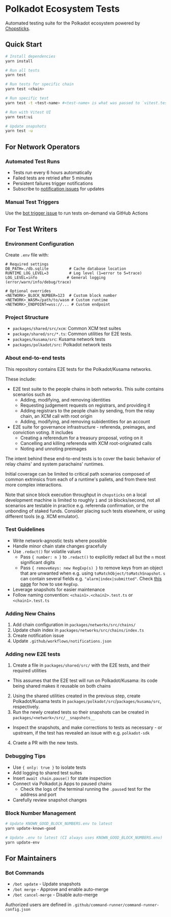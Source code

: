 # Polkadot Ecosystem Tests

Automated testing suite for the Polkadot ecosystem powered by [Chopsticks](http://github.com/AcalaNetwork/chopsticks).

## Quick Start

```bash
# Install dependencies
yarn install

# Run all tests
yarn test

# Run tests for specific chain
yarn test <chain>

# Run specific test
yarn test -t <test-name> #<test-name> is what was passed to `vitest.test()`, usually inside a `describe()` suite

# Run with Vitest UI
yarn test:ui

# Update snapshots
yarn test -u
```

## For Network Operators

### Automated Test Runs
- Tests run every 6 hours automatically
- Failed tests are retried after 5 minutes
- Persistent failures trigger notifications
- Subscribe to [notification issues](https://github.com/open-web3-stack/polkadot-ecosystem-tests/issues?q=is%3Aissue+is%3Aopen+label%3Anotifications) for updates

### Manual Test Triggers
Use the [bot trigger issue](https://github.com/open-web3-stack/polkadot-ecosystem-tests/issues/45) to run tests on-demand via GitHub Actions

## For Test Writers

### Environment Configuration
Create `.env` file with:
```env
# Required settings
DB_PATH=./db.sqlite         # Cache database location
RUNTIME_LOG_LEVEL=3         # Log level (1=error to 5=trace)
LOG_LEVEL=info             # General logging (error/warn/info/debug/trace)

# Optional overrides
<NETWORK>_BLOCK_NUMBER=123  # Custom block number
<NETWORK>_WASM=/path/to/wasm # Custom runtime
<NETWORK>_ENDPOINT=wss://... # Custom endpoint
```

### Project Structure
- `packages/shared/src/xcm`: Common XCM test suites
- `package/shared/src/*.ts`: Common utilities for E2E tests.
- `packages/kusama/src`: Kusama network tests
- `packages/polkadot/src`: Polkadot network tests

### About end-to-end tests

This repository contains E2E tests for the Polkadot/Kusama networks.

These include:
- E2E test suite to the people chains in both networks. This suite contains scenarios such as
  - Adding, modifying, and removing identities
  - Requesting judgement requests on registrars, and providing it
  - Adding registrars to the people chain by sending, from the relay chain, an XCM call with root origin
  - Adding, modifying, and removing subidentities for an account
- E2E suite for governance infrastructure - referenda, preimages, and conviction voting. It includes
  - Creating a referendum for a treasury proposal, voting on it
  - Cancelling and killing referenda with XCM root-originated calls
  - Noting and unnoting preimages

The intent behind these end-to-end tests is to cover the basic behavior of relay chains' and system
parachains' runtimes.

Initial coverage can be limited to critical path scenarios composed of common extrinsics
from each of a runtime's pallets, and from there test more complex interactions.

Note that since block execution throughput in `chopsticks` on a local development machine is limited
to roughly `1` and `10` blocks/second, not all scenarios are testable in practice e.g. referenda
confirmation, or the unbonding of staked funds.
Consider placing such tests elsewhere, or using different tools (e.g. XCM emulator).

### Test Guidelines
- Write network-agnostic tests where possible
- Handle minor chain state changes gracefully
- Use `.redact()` for volatile values
  - Pass `{ number: n }` to `.redact()` to explicitly redact all but the `n` most significant digits
  - Pass `{ removeKeys: new RegExp(s) }` to remove keys from an object that are unwanted when e.g.
    using `toMatchObject/toMatchSnapshot`. `s` can contain several fields e.g.
    `"alarm|index|submitted"`. Check [this page](https://developer.mozilla.org/en-US/docs/Web/JavaScript/Reference/Global_Objects/RegExp) for how to use `RegExp`.
- Leverage snapshots for easier maintenance
- Follow naming convention: `<chain1>.<chain2>.test.ts` or `<chain1>.test.ts`

### Adding New Chains
1. Add chain configuration in `packages/networks/src/chains/`
2. Update chain index in `packages/networks/src/chains/index.ts`
3. Create notification issue
4. Update `.github/workflows/notifications.json`

### Adding new E2E tests
1. Create a file in `packages/shared/src/` with the E2E tests, and their required utilities
  - This assumes that the E2E test will run on Polkadot/Kusama: its code being shared makes it
    reusable on both chains
2. Using the shared utilities created in the previous step, create Polkadot/Kusama tests in
  `packages/polkadot/src`/`packages/kusama/src`, respectively.
3. Run the newly created tests so their snapshots can be created in `packages/<network>/src/__snapshots__`
  - Inspect the snapshots, and make corrections to tests as necessary - or upstream, if the test
    has revealed an issue with e.g. `polkadot-sdk`
4. Craete a PR with the new tests.

### Debugging Tips
- Use `{ only: true }` to isolate tests
- Add logging to shared test suites
- Insert `await chain.pause()` for state inspection
- Connect via Polkadot.js Apps to paused chains
  - Check the logs of the terminal running the `.pause`d test for the address and port
- Carefully review snapshot changes

### Block Number Management
```bash
# Update KNOWN_GOOD_BLOCK_NUMBERS.env to latest
yarn update-known-good

# Update .env to latest (CI always uses KNOWN_GOOD_BLOCK_NUMBERS.env)
yarn update-env
```

## For Maintainers

### Bot Commands
- `/bot update` - Update snapshots
- `/bot merge` - Approve and enable auto-merge
- `/bot cancel-merge` - Disable auto-merge

Authorized users are defined in `.github/command-runner/command-runner-config.json`

